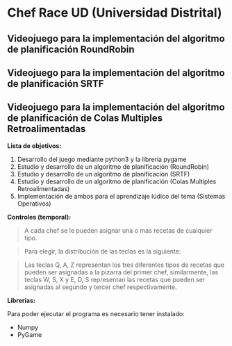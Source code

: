 # Chef Race UD (Universidad Distrital)
## Videojuego para la implementación del algoritmo de planificación RoundRobin
## Videojuego para la implementación del algoritmo de planificación SRTF
## Videojuego para la implementación del algoritmo de planificación de Colas Multiples Retroalimentadas

**Lista de objetivos:**

1. Desarrollo del juego mediante python3 y la librería pygame
2. Estudio y desarrollo de un algoritmo de planificación (RoundRobin)
3. Estudio y desarrollo de un algoritmo de planificación (SRTF)
4. Estudio y desarrollo de un algoritmo de planificación (Colas Multiples Retroalimentadas)
5. Implementación de ambos para el aprendizaje lúdico del tema (Sistemas Operativos)

__Controles (temporal):__
>A cada chef se le pueden asignar una o mas recetas de cualquier tipo.

>Para elegir, la distribución de las teclas es la siguiente:

>Las teclas Q, A, Z representan los tres diferentes tipos de recetas que pueden ser asignadas a la pizarra del primer chef, similarmente, las teclas W, S, X y E, D, S representan las recetas que pueden ser asignadas al segundo y tercer chef respectivamente.

**Librerias:**

Para poder ejecutar el programa es necesario tener instalado:
- Numpy
- PyGame
